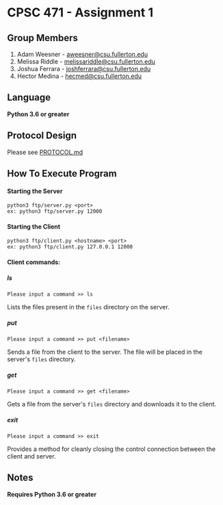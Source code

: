 # CPSC 471 - Assignment 1
## Group Members
1. Adam Weesner - aweesner@csu.fullerton.edu
2. Melissa Riddle - melissariddle@csu.fullerton.edu
3. Joshua Ferrara - joshferrara@csu.fullerton.edu
4. Hector Medina - hecmed@csu.fullerton.edu

## Language

**Python 3.6 or greater**

## Protocol Design

Please see [PROTOCOL.md](./PROTOCOL.md)

## How To Execute Program

#### Starting the Server

```
python3 ftp/server.py <port>
ex: python3 ftp/server.py 12000
```

#### Starting the Client

```
python3 ftp/client.py <hostname> <port>
ex: python3 ftp/client.py 127.0.0.1 12000
```

#### Client commands:

##### ls

```
Please input a command >> ls
```

Lists the files present in the `files` directory on the server.

##### put

```
Please input a command >> put <filename>
```

Sends a file from the client to the server. The file will be placed in the server's `files` directory.

##### get

```
Please input a command >> get <filename>
```

Gets a file from the server's `files` directory and downloads it to the client.

##### exit

```
Please input a command >> exit
```

Provides a method for cleanly closing the control connection between the client and server.

## Notes

**Requires Python 3.6 or greater**
